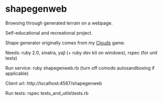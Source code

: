 shapegenweb
===========

Browsing through generated terrain on a webpage.

Self-educational and recreational project.

Shape generator originally comes from my [Clouds](https://github.com/bartekkalinka/clouds) game.

Needs: ruby 2.0, sinatra, yajl (+ ruby dev kit on windows), rspec (for unit tests)

Run service: ruby shapegenweb.rb (turn off comodo autosandboxing if applicable)

Client url: http://localhost:4567/shapegenweb

Run tests: rspec tests_and_utils\tests.rb
